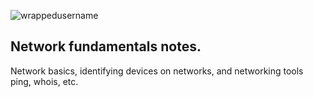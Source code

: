 <p align="left"> <img src="https://komarev.com/ghpvc/?username=NetworkFundamentals&label=Repository%20views&color=0e75b6&style=flat" alt="wrappedusername" /> </p>

## Network fundamentals notes.
Network basics, identifying devices on networks, and networking tools ping, whois, etc.
